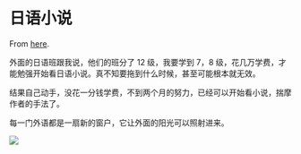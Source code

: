 # 日语小说

From [here](https://yinwang1.substack.com/p/20-10-18).

外面的日语班跟我说，他们的班分了 12 级，我要学到 7，8 级，花几万学费，才能勉强开始看日语小说。真不知要拖到什么时候，甚至可能根本就无效。

结果自己动手，没花一分钱学费，不到两个月的努力，已经可以开始看小说，揣摩作者的手法了。

每一门外语都是一扇新的窗户，它让外面的阳光可以照射进来。

![](https://substackcdn.com/image/fetch/w_1456,c_limit,f_auto,q_auto:good,fl_progressive:steep/https%3A%2F%2Fbucketeer-e05bbc84-baa3-437e-9518-adb32be77984.s3.amazonaws.com%2Fpublic%2Fimages%2Fbb359d59-f521-4a47-8636-4cd71a1e6691_3801x2851.jpeg)
